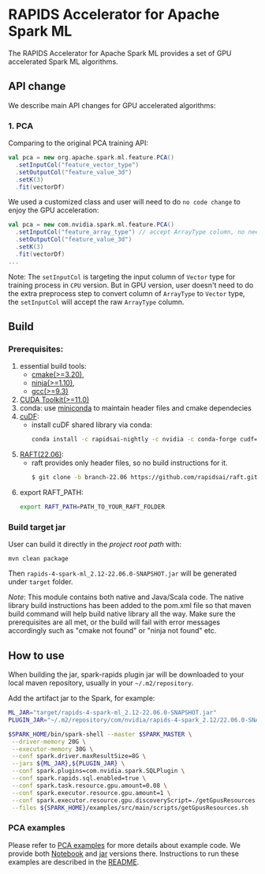 # RAPIDS Accelerator for Apache Spark ML

The RAPIDS Accelerator for Apache Spark ML provides a set of GPU accelerated Spark ML algorithms.


## API change

We describe main API changes for GPU accelerated algorithms:



### 1. PCA

Comparing to the original PCA training API:

```scala
val pca = new org.apache.spark.ml.feature.PCA()
  .setInputCol("feature_vector_type")
  .setOutputCol("feature_value_3d")
  .setK(3)
  .fit(vectorDf)
```

We used a customized class and user will need to do `no code change` to enjoy the GPU acceleration:

```scala
val pca = new com.nvidia.spark.ml.feature.PCA()
  .setInputCol("feature_array_type") // accept ArrayType column, no need to convert it to Vector type
  .setOutputCol("feature_value_3d")
  .setK(3)
  .fit(vectorDf)
...
```

Note: The `setInputCol` is targeting the input column of `Vector` type for training process in `CPU`
version. But in GPU version, user doesn't need to do the extra preprocess step to convert column of
`ArrayType` to `Vector` type, the `setInputCol` will accept the raw `ArrayType` column.

## Build

### Prerequisites:
1. essential build tools: 
    - [cmake(>=3.20)](https://cmake.org/download/), 
    - [ninja(>=1.10)](https://github.com/ninja-build/ninja/releases),
    - [gcc(>=9.3)](https://gcc.gnu.org/releases.html)
2. [CUDA Toolkit(>=11.0)](https://developer.nvidia.com/cuda-toolkit)
3. conda: use [miniconda](https://docs.conda.io/en/latest/miniconda.html) to maintain header files
and cmake dependecies
4. [cuDF](https://github.com/rapidsai/cudf):
    - install cuDF shared library via conda:
      ```bash
      conda install -c rapidsai-nightly -c nvidia -c conda-forge cudf=22.06 python=3.8 -y
      ```
5. [RAFT(22.06)](https://github.com/rapidsai/raft):
    - raft provides only header files, so no build instructions for it.
      ```bash
      $ git clone -b branch-22.06 https://github.com/rapidsai/raft.git
      ```
6. export RAFT_PATH:
    ```bash
    export RAFT_PATH=PATH_TO_YOUR_RAFT_FOLDER
    ```
### Build target jar
User can build it directly in the _project root path_ with:
```
mvn clean package
```
Then `rapids-4-spark-ml_2.12-22.06.0-SNAPSHOT.jar` will be generated under `target` folder.

_Note_: This module contains both native and Java/Scala code. The native library build instructions
has been added to the pom.xml file so that maven build command will help build native library all
the way. Make sure the prerequisites are all met, or the build will fail with error messages
accordingly such as "cmake not found" or "ninja not found" etc.

## How to use
When building the jar, spark-rapids plugin jar will be downloaded to your local maven
repository, usually in your `~/.m2/repository`.

Add the artifact jar to the Spark, for example:
```bash
ML_JAR="target/rapids-4-spark-ml_2.12-22.06.0-SNAPSHOT.jar"
PLUGIN_JAR="~/.m2/repository/com/nvidia/rapids-4-spark_2.12/22.06.0-SNAPSHOT/rapids-4-spark_2.12-22.06.0-SNAPSHOT.jar"

$SPARK_HOME/bin/spark-shell --master $SPARK_MASTER \
 --driver-memory 20G \
 --executor-memory 30G \
 --conf spark.driver.maxResultSize=8G \
 --jars ${ML_JAR},${PLUGIN_JAR} \
 --conf spark.plugins=com.nvidia.spark.SQLPlugin \
 --conf spark.rapids.sql.enabled=true \
 --conf spark.task.resource.gpu.amount=0.08 \
 --conf spark.executor.resource.gpu.amount=1 \
 --conf spark.executor.resource.gpu.discoveryScript=./getGpusResources.sh \
 --files ${SPARK_HOME}/examples/src/main/scripts/getGpusResources.sh
```
### PCA examples

Please refer to
[PCA examples](https://github.com/NVIDIA/spark-rapids-examples/blob/branch-22.06/examples/Spark-cuML/pca/) for
more details about example code. We provide both
[Notebook](https://github.com/NVIDIA/spark-rapids-examples/blob/branch-22.06/examples/Spark-cuML/pca/PCA-example-notebook.ipynb)
and [jar](https://github.com/NVIDIA/spark-rapids-examples/blob/branch-22.06/examples/Spark-cuML/pca/scala/src/com/nvidia/spark/examples/pca/Main.scala)
 versions there. Instructions to run these examples are described in the
 [README](https://github.com/NVIDIA/spark-rapids-examples/blob/branch-22.06/examples/Spark-cuML/pca/README.md).